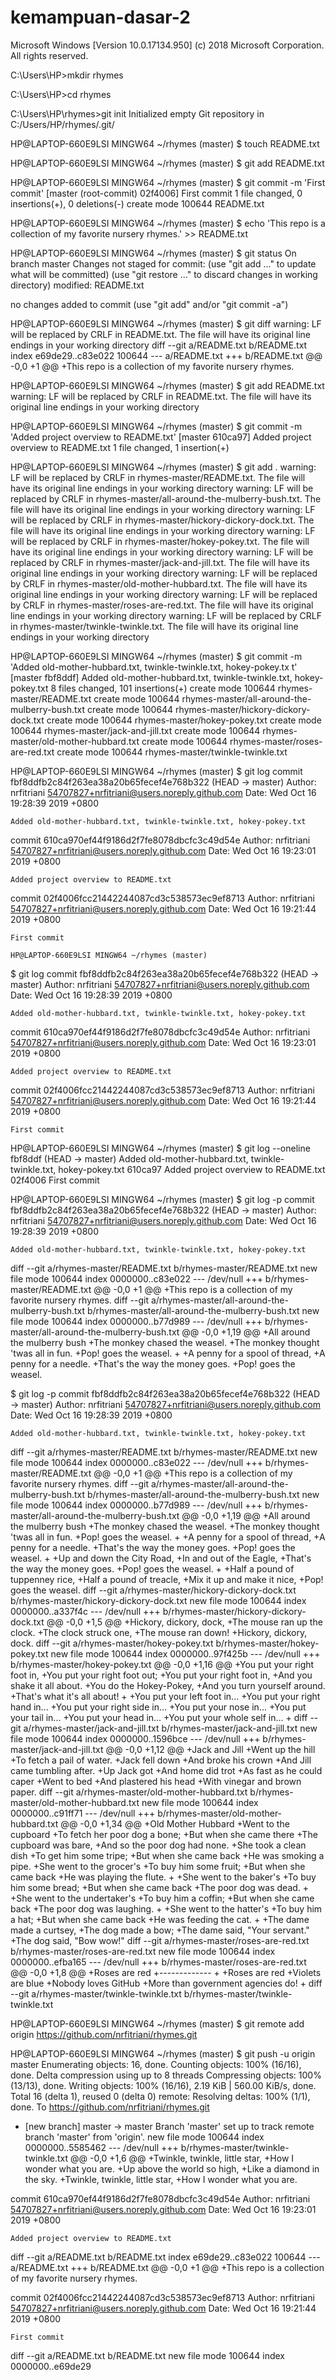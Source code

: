 # kemampuan-dasar-2
Microsoft Windows [Version 10.0.17134.950]
(c) 2018 Microsoft Corporation. All rights reserved.

C:\Users\HP>mkdir rhymes

C:\Users\HP>cd rhymes

C:\Users\HP\rhymes>git init
Initialized empty Git repository in C:/Users/HP/rhymes/.git/

HP@LAPTOP-660E9LSI MINGW64 ~/rhymes (master)
$ touch README.txt

HP@LAPTOP-660E9LSI MINGW64 ~/rhymes (master)
$ git add README.txt

HP@LAPTOP-660E9LSI MINGW64 ~/rhymes (master)
$ git commit -m 'First commit'
[master (root-commit) 02f4006] First commit
 1 file changed, 0 insertions(+), 0 deletions(-)
 create mode 100644 README.txt

HP@LAPTOP-660E9LSI MINGW64 ~/rhymes (master)
$ echo 'This repo is a collection of my favorite nursery rhymes.' >> README.txt

HP@LAPTOP-660E9LSI MINGW64 ~/rhymes (master)
$ git status
On branch master
Changes not staged for commit:
  (use "git add <file>..." to update what will be committed)
  (use "git restore <file>..." to discard changes in working directory)
        modified:   README.txt

no changes added to commit (use "git add" and/or "git commit -a")

HP@LAPTOP-660E9LSI MINGW64 ~/rhymes (master)
$ git diff
warning: LF will be replaced by CRLF in README.txt.
The file will have its original line endings in your working directory
diff --git a/README.txt b/README.txt
index e69de29..c83e022 100644
--- a/README.txt
+++ b/README.txt
@@ -0,0 +1 @@
+This repo is a collection of my favorite nursery rhymes.

HP@LAPTOP-660E9LSI MINGW64 ~/rhymes (master)
$ git add README.txt
warning: LF will be replaced by CRLF in README.txt.
The file will have its original line endings in your working directory

HP@LAPTOP-660E9LSI MINGW64 ~/rhymes (master)
$ git commit -m 'Added project overview to README.txt'
[master 610ca97] Added project overview to README.txt
 1 file changed, 1 insertion(+)
 
 HP@LAPTOP-660E9LSI MINGW64 ~/rhymes (master)
$ git add .
warning: LF will be replaced by CRLF in rhymes-master/README.txt.
The file will have its original line endings in your working directory
warning: LF will be replaced by CRLF in rhymes-master/all-around-the-mulberry-bush.txt.
The file will have its original line endings in your working directory
warning: LF will be replaced by CRLF in rhymes-master/hickory-dickory-dock.txt.
The file will have its original line endings in your working directory
warning: LF will be replaced by CRLF in rhymes-master/hokey-pokey.txt.
The file will have its original line endings in your working directory
warning: LF will be replaced by CRLF in rhymes-master/jack-and-jill.txt.
The file will have its original line endings in your working directory
warning: LF will be replaced by CRLF in rhymes-master/old-mother-hubbard.txt.
The file will have its original line endings in your working directory
warning: LF will be replaced by CRLF in rhymes-master/roses-are-red.txt.
The file will have its original line endings in your working directory
warning: LF will be replaced by CRLF in rhymes-master/twinkle-twinkle.txt.
The file will have its original line endings in your working directory

HP@LAPTOP-660E9LSI MINGW64 ~/rhymes (master)
$ git commit -m 'Added old-mother-hubbard.txt, twinkle-twinkle.txt, hokey-pokey.tx
t'
[master fbf8ddf] Added old-mother-hubbard.txt, twinkle-twinkle.txt, hokey-pokey.txt
 8 files changed, 101 insertions(+)
 create mode 100644 rhymes-master/README.txt
 create mode 100644 rhymes-master/all-around-the-mulberry-bush.txt
 create mode 100644 rhymes-master/hickory-dickory-dock.txt
 create mode 100644 rhymes-master/hokey-pokey.txt
 create mode 100644 rhymes-master/jack-and-jill.txt
 create mode 100644 rhymes-master/old-mother-hubbard.txt
 create mode 100644 rhymes-master/roses-are-red.txt
 create mode 100644 rhymes-master/twinkle-twinkle.txt
 
 HP@LAPTOP-660E9LSI MINGW64 ~/rhymes (master)
$ git log
commit fbf8ddfb2c84f263ea38a20b65fecef4e768b322 (HEAD -> master)
Author: nrfitriani <54707827+nrfitriani@users.noreply.github.com>
Date:   Wed Oct 16 19:28:39 2019 +0800

    Added old-mother-hubbard.txt, twinkle-twinkle.txt, hokey-pokey.txt

commit 610ca970ef44f9186d2f7fe8078dbcfc3c49d54e
Author: nrfitriani <54707827+nrfitriani@users.noreply.github.com>
Date:   Wed Oct 16 19:23:01 2019 +0800

    Added project overview to README.txt

commit 02f4006fcc21442244087cd3c538573ec9ef8713
Author: nrfitriani <54707827+nrfitriani@users.noreply.github.com>
Date:   Wed Oct 16 19:21:44 2019 +0800

    First commit
    
    HP@LAPTOP-660E9LSI MINGW64 ~/rhymes (master)
$ git log
commit fbf8ddfb2c84f263ea38a20b65fecef4e768b322 (HEAD -> master)
Author: nrfitriani <54707827+nrfitriani@users.noreply.github.com>
Date:   Wed Oct 16 19:28:39 2019 +0800

    Added old-mother-hubbard.txt, twinkle-twinkle.txt, hokey-pokey.txt

commit 610ca970ef44f9186d2f7fe8078dbcfc3c49d54e
Author: nrfitriani <54707827+nrfitriani@users.noreply.github.com>
Date:   Wed Oct 16 19:23:01 2019 +0800

    Added project overview to README.txt

commit 02f4006fcc21442244087cd3c538573ec9ef8713
Author: nrfitriani <54707827+nrfitriani@users.noreply.github.com>
Date:   Wed Oct 16 19:21:44 2019 +0800

    First commit

HP@LAPTOP-660E9LSI MINGW64 ~/rhymes (master)
$ git log --oneline
fbf8ddf (HEAD -> master) Added old-mother-hubbard.txt, twinkle-twinkle.txt, hokey-pokey.txt
610ca97 Added project overview to README.txt
02f4006 First commit

HP@LAPTOP-660E9LSI MINGW64 ~/rhymes (master)
$ git log -p
commit fbf8ddfb2c84f263ea38a20b65fecef4e768b322 (HEAD -> master)
Author: nrfitriani <54707827+nrfitriani@users.noreply.github.com>
Date:   Wed Oct 16 19:28:39 2019 +0800

    Added old-mother-hubbard.txt, twinkle-twinkle.txt, hokey-pokey.txt

diff --git a/rhymes-master/README.txt b/rhymes-master/README.txt
new file mode 100644
index 0000000..c83e022
--- /dev/null
+++ b/rhymes-master/README.txt
@@ -0,0 +1 @@
+This repo is a collection of my favorite nursery rhymes.
diff --git a/rhymes-master/all-around-the-mulberry-bush.txt b/rhymes-master/all-around-the-mulberry-bush.txt
new file mode 100644
index 0000000..b77d989
--- /dev/null
+++ b/rhymes-master/all-around-the-mulberry-bush.txt
@@ -0,0 +1,19 @@
+All around the mulberry bush
+The monkey chased the weasel.
+The monkey thought 'twas all in fun.
+Pop! goes the weasel.
+
+A penny for a spool of thread,
+A penny for a needle.
+That's the way the money goes.
+Pop! goes the weasel.

$ git log -p
commit fbf8ddfb2c84f263ea38a20b65fecef4e768b322 (HEAD -> master)
Author: nrfitriani <54707827+nrfitriani@users.noreply.github.com>
Date:   Wed Oct 16 19:28:39 2019 +0800

    Added old-mother-hubbard.txt, twinkle-twinkle.txt, hokey-pokey.txt

diff --git a/rhymes-master/README.txt b/rhymes-master/README.txt
new file mode 100644
index 0000000..c83e022
--- /dev/null
+++ b/rhymes-master/README.txt
@@ -0,0 +1 @@
+This repo is a collection of my favorite nursery rhymes.
diff --git a/rhymes-master/all-around-the-mulberry-bush.txt b/rhymes-master/all-around-the-mulberry-bush.txt
new file mode 100644
index 0000000..b77d989
--- /dev/null
+++ b/rhymes-master/all-around-the-mulberry-bush.txt
@@ -0,0 +1,19 @@
+All around the mulberry bush
+The monkey chased the weasel.
+The monkey thought 'twas all in fun.
+Pop! goes the weasel.
+
+A penny for a spool of thread,
+A penny for a needle.
+That's the way the money goes.
+Pop! goes the weasel.
+
+Up and down the City Road,
+In and out of the Eagle,
+That's the way the money goes.
+Pop! goes the weasel.
+
+Half a pound of tuppenney rice,
+Half a pound of treacle,
+Mix it up and make it nice,
+Pop! goes the weasel.
diff --git a/rhymes-master/hickory-dickory-dock.txt b/rhymes-master/hickory-dickory-dock.txt
new file mode 100644
index 0000000..a337f4c
--- /dev/null
+++ b/rhymes-master/hickory-dickory-dock.txt
@@ -0,0 +1,5 @@
+Hickory, dickory, dock,
+The mouse ran up the clock.
+The clock struck one,
+The mouse ran down!
+Hickory, dickory, dock.
diff --git a/rhymes-master/hokey-pokey.txt b/rhymes-master/hokey-pokey.txt
new file mode 100644
index 0000000..97f425b
--- /dev/null
+++ b/rhymes-master/hokey-pokey.txt
@@ -0,0 +1,16 @@
+You put your right foot in,
+You put your right foot out;
+You put your right foot in,
+And you shake it all about.
+You do the Hokey-Pokey,
+And you turn yourself around.
+That's what it's all about!
+
+You put your left foot in...
+You put your right hand in...
+You put your right side in...
+You put your nose in...
+You put your tail in...
+You put your head in...
+You put your whole self in...
+
diff --git a/rhymes-master/jack-and-jill.txt b/rhymes-master/jack-and-jill.txt
new file mode 100644
index 0000000..1596bce
--- /dev/null
+++ b/rhymes-master/jack-and-jill.txt
@@ -0,0 +1,12 @@
+Jack and Jill
+Went up the hill
+To fetch a pail of water.
+Jack fell down
+And broke his crown
+And Jill came tumbling after.
+Up Jack got
+And home did trot
+As fast as he could caper
+Went to bed
+And plastered his head
+With vinegar and brown paper.
diff --git a/rhymes-master/old-mother-hubbard.txt b/rhymes-master/old-mother-hubbard.txt
new file mode 100644
index 0000000..c91ff71
--- /dev/null
+++ b/rhymes-master/old-mother-hubbard.txt
@@ -0,0 +1,34 @@
+Old Mother Hubbard
+Went to the cupboard
+To fetch her poor dog a bone;
+But when she came there
+The cupboard was bare,
+And so the poor dog had none.
+She took a clean dish
+To get him some tripe;
+But when she came back
+He was smoking a pipe.
+She went to the grocer's
+To buy him some fruit;
+But when she came back
+He was playing the flute.
+
+She went to the baker's
+To buy him some bread;
+But when she came back
+The poor dog was dead.
+
+She went to the undertaker's
+To buy him a coffin;
+But when she came back
+The poor dog was laughing.
+
+She went to the hatter's
+To buy him a hat;
+But when she came back
+He was feeding the cat.
+
+The dame made a curtsey,
+The dog made a bow;
+The dame said, "Your servant."
+The dog said, "Bow wow!"
diff --git a/rhymes-master/roses-are-red.txt b/rhymes-master/roses-are-red.txt
new file mode 100644
index 0000000..efba165
--- /dev/null
+++ b/rhymes-master/roses-are-red.txt
@@ -0,0 +1,8 @@
+Roses are red
+-------------
+
+Roses are red
+Violets are blue
+Nobody loves GitHub
+More than government agencies do!
+
diff --git a/rhymes-master/twinkle-twinkle.txt b/rhymes-master/twinkle-twinkle.txt

HP@LAPTOP-660E9LSI MINGW64 ~/rhymes (master)
$ git remote add origin https://github.com/nrfitriani/rhymes.git

HP@LAPTOP-660E9LSI MINGW64 ~/rhymes (master)
$ git push -u origin master
Enumerating objects: 16, done.
Counting objects: 100% (16/16), done.
Delta compression using up to 8 threads
Compressing objects: 100% (13/13), done.
Writing objects: 100% (16/16), 2.19 KiB | 560.00 KiB/s, done.
Total 16 (delta 1), reused 0 (delta 0)
remote: Resolving deltas: 100% (1/1), done.
To https://github.com/nrfitriani/rhymes.git
 * [new branch]      master -> master
Branch 'master' set up to track remote branch 'master' from 'origin'.
new file mode 100644
index 0000000..5585462
--- /dev/null
+++ b/rhymes-master/twinkle-twinkle.txt
@@ -0,0 +1,6 @@
+Twinkle, twinkle, little star,
+How I wonder what you are.
+Up above the world so high,
+Like a diamond in the sky.
+Twinkle, twinkle, little star,
+How I wonder what you are.

commit 610ca970ef44f9186d2f7fe8078dbcfc3c49d54e
Author: nrfitriani <54707827+nrfitriani@users.noreply.github.com>
Date:   Wed Oct 16 19:23:01 2019 +0800

    Added project overview to README.txt

diff --git a/README.txt b/README.txt
index e69de29..c83e022 100644
--- a/README.txt
+++ b/README.txt
@@ -0,0 +1 @@
+This repo is a collection of my favorite nursery rhymes.

commit 02f4006fcc21442244087cd3c538573ec9ef8713
Author: nrfitriani <54707827+nrfitriani@users.noreply.github.com>
Date:   Wed Oct 16 19:21:44 2019 +0800

    First commit

diff --git a/README.txt b/README.txt
new file mode 100644
index 0000000..e69de29
